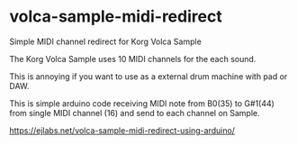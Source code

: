 # volca-sample-midi-redirect
Simple MIDI channel redirect for Korg Volca Sample

The Korg Volca Sample uses 10 MIDI channels for the each sound.

This is annoying if you want to use as a external drum machine with pad or DAW.

This is simple arduino code receiving MIDI note from B0(35) to G#1(44) from single MIDI channel (16)
and send to each channel on Sample.

https://ejlabs.net/volca-sample-midi-redirect-using-arduino/
